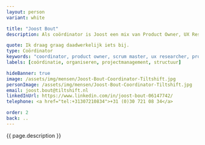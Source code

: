 ```yaml
---
layout: person
variant: white

title: "Joost Bout"
description: Als coördinator is Joost een mix van Product Owner, UX Researcher, productstrateeg én relatiemanager in één. Hij heeft een achtergrond in communicatie en projectmanagement. En heeft een voorliefde voor dingen goed opzetten en structuur bieden.

quote: Ik draag graag daadwerkelijk iets bij.
type: Coördinator
keywords: "coordinator, product owner, scrum master, ux researcher, productstrateeg, relatiemanager"
labels: [coördinatie, organiseren, projectmanagement, structuur]

hideBanner: true
image: /assets/img/mensen/Joost-Bout-Coordinator-Tiltshift.jpg
personImage: /assets/img/mensen/Joost-Bout-Coordinator-Tiltshift.jpg
email: joost.bout@tiltshift.nl
linkedInUrl: https://www.linkedin.com/in/joost-bout-06147742/
telephone: <a href="tel:+31307210834">+31 (0)30 721 08 34</a>

order: 2
back: ..
---
```


{{ page.description }}
